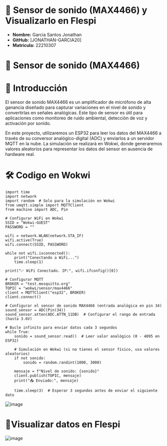 # 📡 Sensor de sonido (MAX4466) y Visualizarlo en Flespi

- **Nombre:** Garcia Santos Jonathan  
- **GitHub:** [JONATHAN-GARCIA20]
- **Matrícula:** 22210307  

# 📌 Sensor de sonido (MAX4466)

# 📌 Introducción

El sensor de sonido MAX4466 es un amplificador de micrófono de alta ganancia diseñado para capturar variaciones en el nivel de sonido y convertirlas en señales analógicas. Este tipo de sensor es útil para aplicaciones como monitoreo de ruido ambiental, detección de voz y activación por sonido.

En este proyecto, utilizaremos un ESP32 para leer los datos del MAX4466 a través de su conversor analógico-digital (ADC) y enviarlos a un servidor MQTT en la nube. La simulación se realizará en Wokwi, donde generaremos valores aleatorios para representar los datos del sensor en ausencia de hardware real.

# 🛠️ Codigo en Wokwi
```
import time
import network
import random  # Solo para la simulación en Wokwi
from umqtt.simple import MQTTClient
from machine import ADC, Pin

# Configurar WiFi en Wokwi
SSID = "Wokwi-GUEST"
PASSWORD = ""

wifi = network.WLAN(network.STA_IF)
wifi.active(True)
wifi.connect(SSID, PASSWORD)

while not wifi.isconnected():
    print("Conectando a WiFi...")
    time.sleep(1)

print("✅ WiFi Conectado. IP:", wifi.ifconfig()[0])

# Configurar MQTT
BROKER = "test.mosquitto.org"
TOPIC = "wokwi/sensor/max4466"
client = MQTTClient("esp32", BROKER)
client.connect()

# Configurar el sensor de sonido MAX4466 (entrada analógica en pin 34)
sound_sensor = ADC(Pin(34))
sound_sensor.atten(ADC.ATTN_11DB)  # Configurar el rango de entrada (hasta 3.6V)

# Bucle infinito para enviar datos cada 3 segundos
while True:
    sonido = sound_sensor.read()  # Leer valor analógico (0 - 4095 en ESP32)
    
    # Simulación en Wokwi (si no tienes el sensor físico, usa valores aleatorios)
    if not sonido:
        sonido = random.randint(1000, 3000)
    
    mensaje = f"Nivel de sonido: {sonido}"
    client.publish(TOPIC, mensaje)
    print("📤 Enviado:", mensaje)
    
    time.sleep(3)  # Esperar 3 segundos antes de enviar el siguiente dato

```

![image](https://github.com/user-attachments/assets/52ee818b-5a6c-40bc-8052-545d6b31ae75)

# 📌Visualizar datos en Flespi

![image](https://github.com/user-attachments/assets/7f4de2e5-00ba-4f60-8cff-ee75166b2790)
